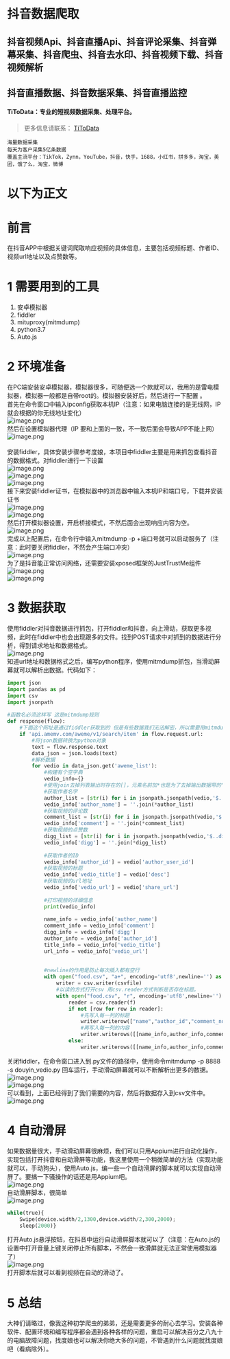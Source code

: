 # 抖音数据爬取

## 抖音视频Api、抖音直播Api、抖音评论采集、抖音弹幕采集、抖音爬虫、抖音去水印、抖音视频下载、抖音视频解析
## 抖音直播数据、抖音数据采集、抖音直播监控

#### TiToData：专业的短视频数据采集、处理平台。
> 更多信息请联系： [TiToData](https://www.titodata.com/about?from=shipinapi)
```
海量数据采集
每天为客户采集5亿条数据
覆盖主流平台：TikTok，Zynn，YouTube，抖音，快手，1688，小红书，拼多多，淘宝，美团，饿了么，淘宝，微博

```

# 以下为正文

<a name="i38qO"></a>
# 前言
在抖音APP中根据关键词爬取响应视频的具体信息，主要包括视频标题、作者ID、视频url地址以及点赞数等。
<a name="kIqbu"></a>
# 1 需要用到的工具

1. 安卓模拟器<br />
1. fiddler <br />
1. mituproxy(mitmdump)<br />
1. python3.7<br />
1. Auto.js<br />
<a name="zaUrK"></a>
# 2 环境准备
在PC端安装安卓模拟器，模拟器很多，可随便选一个款就可以，我用的是雷电模拟器，模拟器一般都是自带root的。模拟器安装好后，然后进行一下配置 。<br />首先在命令窗口中输入ipconfig获取本机IP（注意：如果电脑连接的是无线网，IP就会根据的你无线地址变化）<br />![image.png](https://cdn.nlark.com/yuque/0/2020/png/97322/1605509782858-a6ff451f-fc69-4f3a-b3d1-4c845e0bed6f.png#align=left&display=inline&height=722&margin=%5Bobject%20Object%5D&name=image.png&originHeight=722&originWidth=1464&size=169042&status=done&style=none&width=1464)<br />然后在设置模拟器代理（IP 要和上面的一致，不一致后面会导致APP不能上网）<br />![image.png](https://cdn.nlark.com/yuque/0/2020/png/97322/1605509836295-431509cb-5b51-456a-a129-bbcf9f34d7eb.png#align=left&display=inline&height=600&margin=%5Bobject%20Object%5D&name=image.png&originHeight=1356&originWidth=882&size=207234&status=done&style=none&width=390)<br /> <br />安装fiddler，具体安装步骤参考度娘，本项目中fiddler主要是用来抓包查看抖音的数据格式。对fiddler进行一下设置<br />![image.png](https://cdn.nlark.com/yuque/0/2020/png/97322/1605509866727-7be7963c-5901-4a02-9b6e-f0f8ef348672.png#align=left&display=inline&height=281&margin=%5Bobject%20Object%5D&name=image.png&originHeight=712&originWidth=1470&size=420870&status=done&style=none&width=581)<br />![image.png](https://cdn.nlark.com/yuque/0/2020/png/97322/1605509883028-264c7e83-4d22-46df-bde0-8129767bb810.png#align=left&display=inline&height=303&margin=%5Bobject%20Object%5D&name=image.png&originHeight=662&originWidth=1072&size=112398&status=done&style=none&width=490)<br />![image.png](https://cdn.nlark.com/yuque/0/2020/png/97322/1605509908596-8a536010-7868-4736-bdd6-b571b25fc351.png#align=left&display=inline&height=300&margin=%5Bobject%20Object%5D&name=image.png&originHeight=648&originWidth=1072&size=129801&status=done&style=none&width=496)<br />接下来安装fiddler证书，在模拟器中的浏览器中输入本机IP和端口号，下载并安装证书<br />![image.png](https://cdn.nlark.com/yuque/0/2020/png/97322/1605509936511-d2c8dbb9-2e82-4c10-9cfb-a016d6ce8aee.png#align=left&display=inline&height=340&margin=%5Bobject%20Object%5D&name=image.png&originHeight=664&originWidth=884&size=182833&status=done&style=none&width=452)<br />![image.png](https://cdn.nlark.com/yuque/0/2020/png/97322/1605509957809-d6bbc74b-17f3-4c3c-83ac-faaaa68c0b4c.png#align=left&display=inline&height=558&margin=%5Bobject%20Object%5D&name=image.png&originHeight=1346&originWidth=890&size=204727&status=done&style=none&width=369)<br />然后打开模拟器设置，开启桥接模式，不然后面会出现响应内容为空。<br />![image.png](https://cdn.nlark.com/yuque/0/2020/png/97322/1605509987623-5c3aa90c-7ffa-4005-8091-92bb3c5f5d02.png#align=left&display=inline&height=418&margin=%5Bobject%20Object%5D&name=image.png&originHeight=1248&originWidth=1338&size=410516&status=done&style=none&width=448)<br />完成以上配置后，在命令行中输入mitmdump -p +端口号就可以启动服务了（注意：此时要关闭fiddler，不然会产生端口冲突）<br />![image.png](https://cdn.nlark.com/yuque/0/2020/png/97322/1605510008075-cc6f3537-0971-4e34-96b9-e8fa610e2e06.png#align=left&display=inline&height=249&margin=%5Bobject%20Object%5D&name=image.png&originHeight=716&originWidth=1458&size=147627&status=done&style=none&width=507)<br />为了是抖音能正常访问网络，还需要安装xposed框架的JustTrustMe组件<br />![image.png](https://cdn.nlark.com/yuque/0/2020/png/97322/1605510045494-a0c49e5b-0322-4015-baee-c6c113e67acb.png#align=left&display=inline&height=539&margin=%5Bobject%20Object%5D&name=image.png&originHeight=1304&originWidth=890&size=186559&status=done&style=none&width=368)<br />![image.png](https://cdn.nlark.com/yuque/0/2020/png/97322/1605510065971-473b0b9d-374d-4b0a-b7cd-b68d17a5ac8a.png#align=left&display=inline&height=266&margin=%5Bobject%20Object%5D&name=image.png&originHeight=452&originWidth=884&size=85003&status=done&style=none&width=521)
<a name="cLHZU"></a>
# 3 数据获取
使用fiddler对抖音数据进行抓包，打开fiddler和抖音，向上滑动，获取更多视频，此时在fiddler中也会出现跟多的文件。找到POST请求中对抓到的数据进行分析，得到请求地址和数据格式。<br />![image.png](https://cdn.nlark.com/yuque/0/2020/png/97322/1605510093815-4cc213d5-9289-4f7c-b7ca-ee850fa88644.png#align=left&display=inline&height=296&margin=%5Bobject%20Object%5D&name=image.png&originHeight=686&originWidth=1474&size=1242507&status=done&style=none&width=636)<br />知道url地址和数据格式之后，编写python程序，使用mitmdump抓包，当滑动屏幕就可以解析出数据。代码如下：
```python
import json
import pandas as pd 
import csv
import jsonpath
 
#函数名必须这样写 这是mitmdump规则
def response(flow):
    #下面这个网址是通过fiddler获取到的 但是有些数据我们无法解密，所以需要用mitmdump捕获数据包然后做分析
    if 'api.amemv.com/aweme/v1/search/item' in flow.request.url:   
        #将json数据转换为python对象
        text = flow.response.text
        data_json = json.loads(text)     
        #解析数据
        for vedio in data_json.get('aweme_list'):       
            #构建有个空字典
            vedio_info={}
            #使用join去掉列表输出时存在的[]，元素名前加*也是为了去掉输出数据带的''
            #获取作者名字
            author_list = [str(i) for i in jsonpath.jsonpath(vedio,'$..nickname')]
            vedio_info['author_name'] = ''.join(*author_list)
            #获取视频的评论数
            comment_list = [str(i) for i in jsonpath.jsonpath(vedio,'$..comment_count')]
            vedio_info['comment'] = ''.join(*comment_list)
            #获取视频的点赞数
            digg_list = [str(i) for i in jsonpath.jsonpath(vedio,'$..digg_count')]
            vedio_info['digg'] = ''.join(*digg_list)
            
            #获取作者的ID         
            vedio_info['author_id'] = vedio['author_user_id']
            #获取视频的标题
            vedio_info['vedio_title'] = vedio['desc']
            #获取视频的url地址
            vedio_info['vedio_url'] = vedio['share_url'] 
            
            #打印视频的详细信息                      
            print(vedio_info)
                                                                                
            name_info = vedio_info['author_name'] 
            comment_info = vedio_info['comment']
            digg_info = vedio_info['digg']
            author_info = vedio_info['author_id']
            title_info = vedio_info['vedio_title']
            url_info = vedio_info['vedio_url']    
                                                
            
            #newline的作用是防止每次插入都有空行 
            with open("food.csv", "a+", encoding='utf8',newline='') as csvfile:
                writer = csv.writer(csvfile)
                #以读的方式打开csv 用csv.reader方式判断是否存在标题。
                with open("food.csv", "r", encoding='utf8',newline='') as f:
                    reader = csv.reader(f)
                    if not [row for row in reader]:
                        #先写入每一列的标题
                        writer.writerow(["name","author_id","comment_num","digg_num", "vedio_title", "vedio_url"])
                        #再写入每一列的内容
                        writer.writerows([[name_info,author_info,comment_info,digg_info,title_info,url_info]])
                    else:
                        writer.writerows([[name_info,author_info,comment_info,digg_info,title_info,url_info]])
```
关闭fiddler，在命令窗口进入到.py文件的路径中，使用命令mitmdump -p 8888 -s douyin_vedio.py 回车运行，手动滑动屏幕就可以不断解析出更多的数据。<br />![image.png](https://cdn.nlark.com/yuque/0/2020/png/97322/1605510143000-be70edde-9e55-4a17-83b2-4d4046e31433.png#align=left&display=inline&height=326&margin=%5Bobject%20Object%5D&name=image.png&originHeight=730&originWidth=1468&size=220317&status=done&style=none&width=656)<br />![image.png](https://cdn.nlark.com/yuque/0/2020/png/97322/1605510176740-3bda33a9-aacf-4361-b95e-34fb0e7680b4.png#align=left&display=inline&height=323&margin=%5Bobject%20Object%5D&name=image.png&originHeight=710&originWidth=1458&size=419561&status=done&style=none&width=664)<br />可以看到，上面已经得到了我们需要的内容，然后将数据存入到csv文件中。<br />![image.png](https://cdn.nlark.com/yuque/0/2020/png/97322/1605510189371-51e11dca-899e-475c-a0f0-01f5bf1af36d.png#align=left&display=inline&height=368&margin=%5Bobject%20Object%5D&name=image.png&originHeight=804&originWidth=1476&size=967270&status=done&style=none&width=675)
<a name="aKqgs"></a>
# 4 自动滑屏
如果数据量很大，手动滑动屏幕很麻烦，我们可以只用Appium进行自动化操作，实现包括打开抖音和自动滑屏等功能，我这里使用一个稍微简单的方法（实现功能就可以，手动狗头），使用Auto.js，编一些一个自动滑屏的脚本就可以实现自动滑屏了。要搞一下骚操作的话还是用Appium吧。<br />![image.png](https://cdn.nlark.com/yuque/0/2020/png/97322/1605510215842-a2249a59-3574-4943-a23d-18b3ebbdca9c.png#align=left&display=inline&height=475&margin=%5Bobject%20Object%5D&name=image.png&originHeight=1338&originWidth=1170&size=222429&status=done&style=none&width=415)<br />自动滑屏脚本，很简单<br />![image.png](https://cdn.nlark.com/yuque/0/2020/png/97322/1605510253936-d7f1b05e-d1e7-4d2f-9d87-b2bfca85f305.png#align=left&display=inline&height=229&margin=%5Bobject%20Object%5D&name=image.png&originHeight=412&originWidth=1048&size=144983&status=done&style=none&width=582)<br />

```python
while(true){
    Swipe(device.width/2,1300,device.width/2,300,2000);
    sleep(2000)}
```
打开Auto.js悬浮按钮，在抖音中运行自动滑屏脚本就可以了（注意：在Auto.js的设置中打开音量上键关闭停止所有脚本，不然会一致滑屏就无法正常使用模拟器了）<br />![image.png](https://cdn.nlark.com/yuque/0/2020/png/97322/1605510266656-99baf6ec-3a84-4ac9-bf28-737a142d8e03.png#align=left&display=inline&height=490&margin=%5Bobject%20Object%5D&name=image.png&originHeight=1352&originWidth=1062&size=501375&status=done&style=none&width=385)<br />打开脚本后就可以看到视频在自动的滑动了。
<a name="Sqf9o"></a>
# 5 总结
大神们请略过，像我这种初学爬虫的弟弟，还是需要更多的耐心去学习。安装各种软件、配置环境和编写程序都会遇到各种各样的问题，重启可以解决百分之八九十的电脑故障问题，找度娘也可以解决你绝大多的问题，不管遇到什么问题就找度娘吧（看病除外）。<br />

